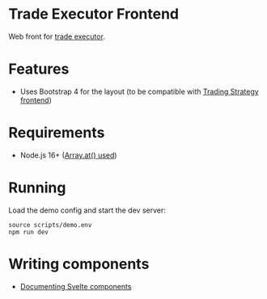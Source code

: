 # Trade Executor Frontend

Web front for [trade executor](https://github.com/tradingstrategy-ai/trade-executor).

# Features

- Uses Bootstrap 4 for the layout (to be compatible with [Trading Strategy frontend](https://github.com/tradingstrategy-ai/frontend))

# Requirements

- Node.js 16+ ([Array.at() used](https://developer.mozilla.org/en-US/docs/Web/JavaScript/Reference/Global_Objects/Array/at))

# Running

Load the demo config and start the dev server:

```
source scripts/demo.env
npm run dev
```

# Writing components

- [Documenting Svelte components](https://svelte.dev/faq#how-do-i-document-my-components)

